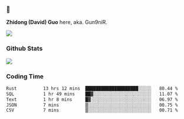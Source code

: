 ### 👋 

**Zhidong (David) Guo** here, aka. Gun9niR.

![](https://komarev.com/ghpvc/?username=Gun9niR&label=Total+Views)

### Github Stats

<img src="https://github-readme-stats.vercel.app/api?username=Gun9niR&count_private=true&show_icons=true&theme=vue-dark&hide_title=true">

### Coding Time

<!--START_SECTION:waka-->

```txt
Rust          13 hrs 12 mins  ████████████████████░░░░░   80.44 %
SQL           1 hr 49 mins    ██▓░░░░░░░░░░░░░░░░░░░░░░   11.07 %
Text          1 hr 8 mins     █▓░░░░░░░░░░░░░░░░░░░░░░░   06.97 %
JSON          7 mins          ▒░░░░░░░░░░░░░░░░░░░░░░░░   00.75 %
CSV           7 mins          ▒░░░░░░░░░░░░░░░░░░░░░░░░   00.71 %
```

<!--END_SECTION:waka-->
